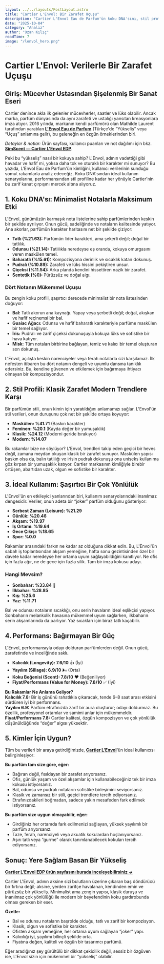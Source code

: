 ```yaml
---
layout: ../../layouts/PostLayout.astro
title: "Cartier L'Envol: Bir Zarafet Uçuşu"
description: "Cartier L'Envol Eau de Parfum'ün koku DNA'sını, stil profilini, ideal kullanımını ve performansını kullanıcı verileriyle analiz eden kapsamlı inceleme."
date: "2025-10-04"
category: "Analiz"
author: "Ozan Kılıç"
readTime: 7
image: "/lenvol_hero.png"
---
```


# Cartier L'Envol: Verilerle Bir Zarafet Uçuşu

## Giriş: Mücevher Ustasından Şişelenmiş Bir Sanat Eseri

Cartier denince akla ilk gelenler mücevherler, saatler ve lüks olabilir. Ancak marka, parfüm dünyasında da aynı zarafeti ve ustalığı yansıtan kreasyonlara imza atıyor. 2016 yılında, markanın kendi parfümörü olan Mathilde Laurent tarafından yaratılan **[L'Envol Eau de Parfum](https://www.simscent.com/p/cartier/lenvol-eau-de-parfum)** (Türkçe'de “Yükseliş” veya “Uçuş” anlamına gelir), bu geleneğin en özgün örneklerinden biri.

*Detaylar & notlar:* Ürün sayfası, kullanıcı puanları ve not dağılımı için bkz. **[SimScent — Cartier L'Envol EDP](https://www.simscent.com/p/cartier/lenvol-eau-de-parfum)**.

Peki bu “yükseliş” nasıl bir kokuya sahip? L'Envol, adının vadettiği gibi havadar ve hafif mi, yoksa daha tok ve oturaklı bir karakter mi sunuyor? Bu yazıda, L'Envol Eau de Parfum'ün kimliğini, kullanıcı verilerinin sunduğu somut rakamlarla analiz edeceğiz. Koku DNA'sından ideal kullanım senaryolarına, performansından stil profiline kadar her yönüyle Cartier'nin bu zarif kanat çırpışını mercek altına alıyoruz.

## 1. Koku DNA'sı: Minimalist Notalarla Maksimum Etki

L'Envol, günümüzün karmaşık nota listelerine sahip parfümlerinden keskin bir şekilde ayrılıyor. Onun gücü, sadeliğinde ve notaların kalitesinde yatıyor. Ana akorlar, parfümün karakter haritasını net bir şekilde çiziyor:

- **Tatlı (%21.63):** Parfümün lider karakteri, ama şekerli değil; doğal bir tatlılık.
- **Odunsu (%21.14):** Tatlılıkla neredeyse eş oranda, kokuya omurgasını veren maskülen temel.
- **Baharatlı (%15.61):** Kompozisyona derinlik ve sıcaklık katan dokunuş.
- **Pudralı (%10.89):** Zarafeti ve lüks hissini pekiştiren unsur.
- **Çiçeksi (%11.54):** Arka planda kendini hissettiren nazik bir zarafet.
- **Sentetik (%0):** Pürüzsüz ve doğal algı.

### Dört Notanın Mükemmel Uçuşu

Bu zengin koku profili, şaşırtıcı derecede minimalist bir nota listesinden doğuyor:

- **Bal:** Tatlı akorun ana kaynağı. Yapay veya şerbetli değil; doğal, akışkan ve hafif reçinemsi bir bal.
- **Guaiac Ağacı:** Odunsu ve hafif baharatlı karakteriyle parfüme maskülen bir temel sağlıyor.
- **İris:** Pudralı ve zarif çiçeksi dokunuşuyla kokuya lüks ve sofistike bir hava katıyor.
- **Misk:** Tüm notaları birbirine bağlayan, temiz ve kalıcı bir temel oluşturan son dokunuş.

L'Envol, açılışta keskin narenciyeler veya ferah notalarla sizi karşılamaz. İlk nefesten itibaren bu dört notanın dengeli ve uyumlu dansına tanıklık edersiniz. Bu, kendine güvenen ve etkilemek için bağırmaya ihtiyacı olmayan bir kompozisyondur.

## 2. Stil Profili: Klasik Zarafet Modern Trendlere Karşı

Bir parfümün stili, onun kimin için yaratıldığını anlamamızı sağlar. L'Envol'ün stil verileri, onun duruşunu çok net bir şekilde ortaya koyuyor:

- **Maskülen: %41.71** (Baskın karakter)
- **Feminen: %20.1** (Kayda değer bir yumuşaklık)
- **Klasik: %24.12** (Moderni geride bırakıyor)
- **Modern: %14.07**

Bu rakamlar bize ne söylüyor? L'Envol, trendleri takip eden geçici bir heves değil, zamana meydan okuyan klasik bir zarafet sunuyor. Maskülen yapısı baskın olsa da, balın tatlılığı ve irisin pudralı dokunuşu ona uniseks kullanıma göz kırpan bir yumuşaklık katıyor. Cartier markasının kimliğiyle birebir örtüşen, abartıdan uzak, olgun ve sofistike bir karakter.

## 3. İdeal Kullanım: Şaşırtıcı Bir Çok Yönlülük

L'Envol'ün en etkileyici yanlarından biri, kullanım senaryolarındaki inanılmaz dengesidir. Veriler, onun adeta bir “joker” parfüm olduğunu gösteriyor:

- **Serbest Zaman (Leisure): %21.29**
- **Günlük: %20.46**
- **Akşam: %19.97**
- **İş Ortamı: %19.64**
- **Gece Çıkışı: %18.65**
- **Spor: %0.0**

Rakamlar arasındaki farkın ne kadar az olduğuna dikkat edin. Bu, L'Envol'ün sabah iş toplantısından akşam yemeğine, hafta sonu gezintisinden özel bir davete kadar neredeyse her ortama uyum sağlayabildiğini kanıtlıyor. Ne ofis için fazla ağır, ne de gece için fazla silik. Tam bir imza kokusu adayı.

### Hangi Mevsim?

- **Sonbahar: %33.84** 🍂
- **İlkbahar: %28.85**
- **Kış: %25.6**
- **Yaz: %11.71**

Bal ve odunsu notaların sıcaklığı, onu serin havaların ideal eşlikçisi yapıyor. Sonbaharın melankolik havasına mükemmel uyum sağlarken, ilkbaharın serin akşamlarında da parlıyor. Yaz sıcakları için biraz tatlı kaçabilir.

## 4. Performans: Bağırmayan Bir Güç

L'Envol, performansıyla odayı dolduran parfümlerden değil. Onun gücü, zarafetinde ve inceliğinde saklı.

- **Kalıcılık (Longevity): 7.6/10** 👍 (İyi)
- **Yayılım (Sillage): 6.9/10** 🌬️ (Orta)
- **Koku Beğenisi (Scent): 7.8/10** ❤️ (Beğeniliyor)
- **Fiyat/Performans (Value for Money): 7.8/10** ✅ (İyi)

**Bu Rakamlar Ne Anlama Geliyor?**  
**Kalıcılık 7.6:** Bir iş gününü rahatlıkla çıkaracak, tende 6–8 saat arası etkisini sürdüren iyi bir performans.  
**Yayılım 6.9:** Parfüm etrafınızda zarif bir aura oluşturur; odayı doldurmaz. Bu özellik, profesyonel ortamlar ve samimi anlar için mükemmeldir.  
**Fiyat/Performans 7.8:** Cartier kalitesi, özgün kompozisyon ve çok yönlülük düşünüldüğünde “değer” algısı yüksektir.

## 5. Kimler İçin Uygun?

Tüm bu verileri bir araya getirdiğimizde, **[Cartier L'Envol](https://www.simscent.com/p/cartier/lenvol-eau-de-parfum)**'ün ideal kullanıcısı belirginleşiyor:

**Bu parfüm tam size göre, eğer:**

- Bağıran değil, fısıldayan bir zarafet arıyorsanız.
- Ofis, günlük yaşam ve özel akşamlar için kullanabileceğiniz tek bir imza kokusu istiyorsanız.
- Bal, odunsu ve pudralı notaların sofistike birleşimini seviyorsanız.
- Klasik ve zamansız bir stili, geçici trendlere tercih ediyorsanız.
- Etrafınızdakileri boğmadan, sadece yakın mesafeden fark edilmek istiyorsanız.

**Bu parfüm size uygun olmayabilir, eğer:**

- Girdiğiniz her ortamda fark edilmenizi sağlayan, yüksek yayılımlı bir parfüm arıyorsanız.
- Taze, ferah, narenciyeli veya akuatik kokulardan hoşlanıyorsanız.
- Aşırı tatlı veya “gurme” olarak tanımlanabilecek kokuları tercih ediyorsanız.

## Sonuç: Yere Sağlam Basan Bir Yükseliş

**[Cartier L'Envol EDP ürün sayfasını burada inceleyebilirsiniz →](https://www.simscent.com/p/cartier/lenvol-eau-de-parfum)**

Cartier L'Envol, adının aksine sizi bulutların üzerine çıkaran baş döndürücü bir fırtına değil; aksine, yerden zarifçe havalanan, kendinden emin ve pürüzsüz bir yükseliş. Minimalist ama zengin yapısı, klasik duruşu ve inanılmaz çok yönlülüğü ile modern bir beyefendinin koku gardırobunda olması gereken bir eser.

**Özetle:**  
- Bal ve odunsu notaların başrolde olduğu, tatlı ve zarif bir kompozisyon.  
- Klasik, olgun ve sofistike bir karakter.  
- Ofisten akşam yemeğine, her ortama uyum sağlayan “joker” yapı.  
- Kalıcılığı iyi, yayılımı bilinçli şekilde orta.  
- Fiyatına değen, kaliteli ve özgün bir tasarımcı parfümü.

Eğer aradığınız şey gürültülü bir dikkat çekicilik değil, sessiz bir özgüven ise, L'Envol sizin için mükemmel bir “yükseliş” olabilir.
